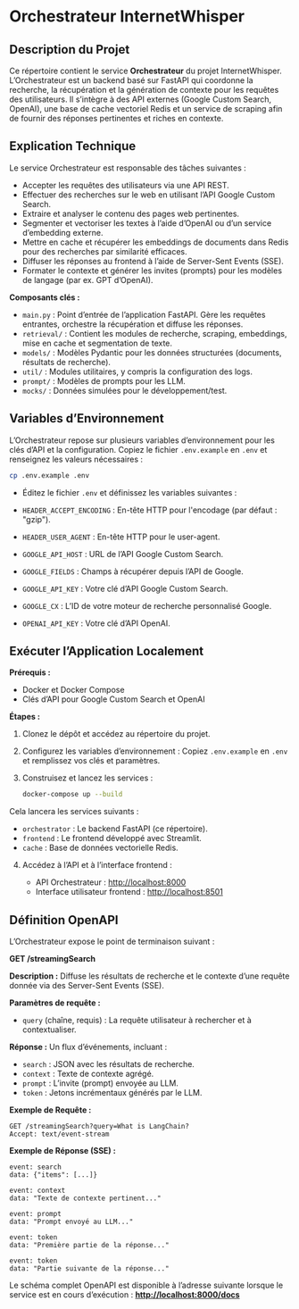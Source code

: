 # Orchestrateur InternetWhisper

## Description du Projet

Ce répertoire contient le service **Orchestrateur** du projet InternetWhisper. L’Orchestrateur est un backend basé sur FastAPI qui coordonne la recherche, la récupération et la génération de contexte pour les requêtes des utilisateurs. Il s’intègre à des API externes (Google Custom Search, OpenAI), une base de cache vectoriel Redis et un service de scraping afin de fournir des réponses pertinentes et riches en contexte.

## Explication Technique

Le service Orchestrateur est responsable des tâches suivantes :

* Accepter les requêtes des utilisateurs via une API REST.
* Effectuer des recherches sur le web en utilisant l’API Google Custom Search.
* Extraire et analyser le contenu des pages web pertinentes.
* Segmenter et vectoriser les textes à l’aide d’OpenAI ou d’un service d’embedding externe.
* Mettre en cache et récupérer les embeddings de documents dans Redis pour des recherches par similarité efficaces.
* Diffuser les réponses au frontend à l’aide de Server-Sent Events (SSE).
* Formater le contexte et générer les invites (prompts) pour les modèles de langage (par ex. GPT d’OpenAI).

**Composants clés :**

* `main.py` : Point d’entrée de l’application FastAPI. Gère les requêtes entrantes, orchestre la récupération et diffuse les réponses.
* `retrieval/` : Contient les modules de recherche, scraping, embeddings, mise en cache et segmentation de texte.
* `models/` : Modèles Pydantic pour les données structurées (documents, résultats de recherche).
* `util/` : Modules utilitaires, y compris la configuration des logs.
* `prompt/` : Modèles de prompts pour les LLM.
* `mocks/` : Données simulées pour le développement/test.

## Variables d’Environnement

L’Orchestrateur repose sur plusieurs variables d’environnement pour les clés d’API et la configuration. Copiez le fichier `.env.example` en `.env` et renseignez les valeurs nécessaires :

```sh
cp .env.example .env
```

* Éditez le fichier `.env` et définissez les variables suivantes :

* `HEADER_ACCEPT_ENCODING` : En-tête HTTP pour l'encodage (par défaut : "gzip").

* `HEADER_USER_AGENT` : En-tête HTTP pour le user-agent.

* `GOOGLE_API_HOST` : URL de l’API Google Custom Search.

* `GOOGLE_FIELDS` : Champs à récupérer depuis l’API de Google.

* `GOOGLE_API_KEY` : Votre clé d’API Google Custom Search.

* `GOOGLE_CX` : L’ID de votre moteur de recherche personnalisé Google.

* `OPENAI_API_KEY` : Votre clé d’API OpenAI.

## Exécuter l’Application Localement

**Prérequis :**

* Docker et Docker Compose
* Clés d’API pour Google Custom Search et OpenAI

**Étapes :**

1. Clonez le dépôt et accédez au répertoire du projet.
2. Configurez les variables d’environnement :
   Copiez `.env.example` en `.env` et remplissez vos clés et paramètres.
3. Construisez et lancez les services :

   ```sh
   docker-compose up --build
   ```

Cela lancera les services suivants :

* `orchestrator` : Le backend FastAPI (ce répertoire).
* `frontend` : Le frontend développé avec Streamlit.
* `cache` : Base de données vectorielle Redis.

4. Accédez à l’API et à l’interface frontend :

   * API Orchestrateur : [http://localhost:8000](http://localhost:8000)
   * Interface utilisateur frontend : [http://localhost:8501](http://localhost:8501)

## Définition OpenAPI

L’Orchestrateur expose le point de terminaison suivant :

**GET /streamingSearch**

**Description :**
Diffuse les résultats de recherche et le contexte d’une requête donnée via des Server-Sent Events (SSE).

**Paramètres de requête :**

* `query` (chaîne, requis) : La requête utilisateur à rechercher et à contextualiser.

**Réponse :**
Un flux d’événements, incluant :

* `search` : JSON avec les résultats de recherche.
* `context` : Texte de contexte agrégé.
* `prompt` : L’invite (prompt) envoyée au LLM.
* `token` : Jetons incrémentaux générés par le LLM.

**Exemple de Requête :**

```http
GET /streamingSearch?query=What is LangChain?
Accept: text/event-stream
```

**Exemple de Réponse (SSE) :**

```
event: search
data: {"items": [...]}

event: context
data: "Texte de contexte pertinent..."

event: prompt
data: "Prompt envoyé au LLM..."

event: token
data: "Première partie de la réponse..."

event: token
data: "Partie suivante de la réponse..."
```

Le schéma complet OpenAPI est disponible à l’adresse suivante lorsque le service est en cours d’exécution :
**[http://localhost:8000/docs](http://localhost:8000/docs)**
